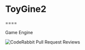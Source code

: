 # ToyGine2

====

Game Engine

![CodeRabbit Pull Request Reviews](https://img.shields.io/coderabbit/prs/github/ToymanInteractive/toygine2?utm_source=oss&utm_medium=github&utm_campaign=ToymanInteractive%2Ftoygine2&labelColor=171717&color=FF570A&link=https%3A%2F%2Fcoderabbit.ai&label=CodeRabbit+Reviews)
